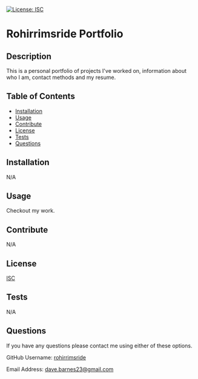 
  [![License: ISC](https://img.shields.io/badge/License-ISC-blue.svg)](https://opensource.org/licenses/ISC)

  # Rohirrimsride Portfolio

  ## Description
  This is a personal portfolio of projects I've worked on, information about who I am, contact methods and my resume.

  ## Table of Contents
  - [Installation](#installation)
  - [Usage](#usage)
  - [Contribute](#contribute)
  - [License](#license)
  - [Tests](#tests)
  - [Questions](#questions)

  ## Installation
  N/A

  ## Usage
  Checkout my work.

  ## Contribute
  N/A

  ## License
  [ISC](https://opensource.org/licenses/ISC)

  ## Tests
  N/A

  ## Questions
  If you have any questions please contact me using either of these options.

  GitHub Username: [rohirrimsride](https://github.com/rohirrimsride/)

  Email Address: dave.barnes23@gmail.com
  